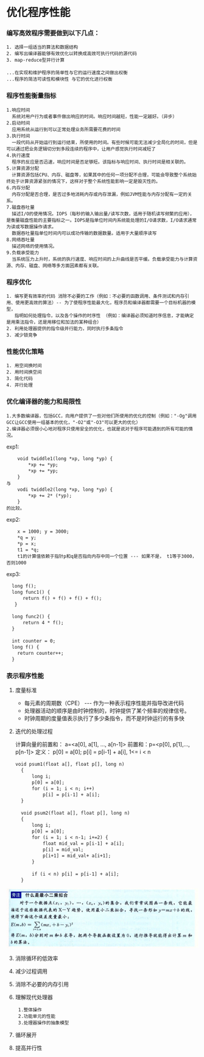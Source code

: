 # 优化程序性能

### 编写高效程序需要做到以下几点：
		
	1. 选择一组适当的算法和数据结构
	2. 编写出编译器能够有效优化以转换成高效可执行代码的源代码
	3. map-reduce型并行计算
	
	...在实现和维护程序的简单性与它的运行速度之间做出权衡
	...程序的简洁可读性和模块性 与它的优化进行权衡
	
### 程序性能衡量指标
	
	1.响应时间
	  系统对用户行为或者事件做出响应的时间。响应时间越短，性能一定越好。（异步）
	2.启动时间
	  应用系统从运行到可以正常处理业务所需要花费的时间
	3.执行时间
	  一段代码从开始运行到运行结束，所使用的时间。有些时候可能无法减少全局化的时间，但是可以通过把业务逻辑切分到多段连续的程序中，让用户感觉执行时间减短了
	4.执行速度
	  程序的反应是否迅速，响应时间是否足够短。该指标与响应时间、执行时间是相关联的。
	5.计算资源分配
	  计算资源包括CPU、内存、磁盘等，如果其中的任何一项分配不合理，可能会导致整个系统始终处于计算资源紧张的情况下，这样对于整个系统性能影响一定是毁灭性的。
	6.内存分配	
	  内存分配是否合理，是否过多地消耗内存或内存泄漏，例如JVM性能与内存分配有一定的关系。
	7.磁盘吞吐量
	  描述I/O的使用情况。IOPS（每秒的输入输出量/读写次数，适用于随机读写频繁的应用），是衡量磁盘性能的主要指标之一。IOPS是指单位时间内系统能处理的I/O请求数，I/O请求通常为读或写数据操作请求。
	  数据吞吐量指单位时间内可以成功传输的数据数量。适用于大量顺序读写
	8.网络吞吐量
	  描述网络的使用情况。
	9.负载承受能力
      当系统压力上升时，系统的执行速度、响应时间的上升曲线是否平缓。负载承受能力与计算资源、内存、磁盘、网络等多方面因素都有关联。
	
### 程序优化

	1. 编写更有效率的代码 消除不必要的工作（例如：不必要的函数调用、条件测试和内存引用、使用更高效的算法）-- 为了使程序性能最大化，程序员和编译器都需要一个目标机器的模型，
	   指明如何处理指令，以及各个操作的时序性 （例如：编译器必须知道时序信息，才能确定是用乘法指令，还是用移位和加法的某种组合）
	2. 利用处理器提供的指令级并行能力，同时执行多条指令
	3. 减少锁竞争
	
### 性能优化策略
	
	1. 用空间换时间
	2. 用时间换空间
	3. 简化代码
	4. 并行处理
	
### 优化编译器的能力和局限性

	1.大多数编译器，包括GCC，向用户提供了一些对他们所使用的优化的控制（例如："-Og"调用GCC让GCC使用一组基本的优化，"-O2"或"-O3"可以更大的优化）
	2.编译器必须很小心地对程序只使用安全的优化，也就是说对于程序可能遇到的所有可能的情况。

exp1: 
```
	void twiddle1(long *xp, long *yp) {
		*xp += *yp;
		*xp += *yp;
	}
与
	vodi twiddle2(long *xp, long *yp) {
		*xp += 2* (*yp);
	}
的比较。
```
exp2: 	
```	
	x = 1000; y = 3000;
	*q = y;
	*p = x;
	t1 = *q;
	t1的计算值依赖于指针p和q是否指向内存中同一个位置 --- 如果不是， t1等于3000，否则1000
```
exp3: 
```
  long f();
  long func1() {
      return f() + f() + f() + f();
   }
  
  long func2() {
      return 4 * f();
  }

  int counter = 0;
  long f() {
  	return counter++;
  }
```

### 表示程序性能
	 
1. 度量标准
	 
	 * 每元素的周期数（CPE） --- 作为一种表示程序性能并指导改进代码
	 * 处理器活动的顺序是由时钟控制的，时钟提供了某个频率的规律信号。
	 * 时钟周期的度量值表示执行了多少条指令，而不是时钟运行的有多快
	
2. 迭代的处理过程	
	
	计算向量的前置和：
		a=<a[0], a[1], ..., a[n-1]> 前置和：p=<p[0], p[1],..., p[n-1]>
	定义：
		p[0] = a[0];
		p[i] = p[i-1] + a[i], 1<= i < n 
      ```
      void psum1(float a[], float p[], long n) 
      	{
      		long i;
      		p[0] = a[0];
      		for (i = 1; i < n; i++)
      			p[i] = p[i-1] + a[i];
      	}
      	
      	void psum2(float a[], float p[], long n) 
      	{
      		long i;
      		p[0] = a[0];
      		for (i = 1; i < n-1; i+=2) {
      			float mid_val = p[i-1] + a[i];
      			p[i] = mid_val;
      			p[i+1] = mid_val+ a[i+1];
      		}
      		
      		if (i < n) p[i] = p[i-1] + a[i];
      	}
      ```		
 
![最小二乘拟合](./bc.png)

3. 消除循环的低效率
4. 减少过程调用
5. 消除不必要的内存引用
6. 理解现代处理器

		1.整体操作
		2.功能单元的性能
		3.处理器操作的抽象模型
		
7. 循环展开
8. 提高并行性





	
	
	
	

